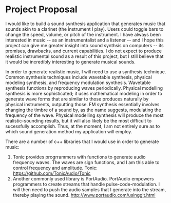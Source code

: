 # Project Proposal
I would like to build a sound synthesis application that generates music that sounds akin to a clarinet (the instrument I play). Users could toggle bars to change the speed, volume, or pitch of the instrument. I have always been interested in music -- as an instrumentalist and a listener -- and I hope this project can give me greater insight into sound synthsis on computers -- its promises, drawbacks, and current capabilities. I do not expect to produce realistic instrumental sound as a result of this project, but I still believe that it would be incredibly interesting to generate musical sounds. 

In order to generate realistic music, I will need to use a synthesis technique. Common synthesis techniques include wavetable synthesis, physical modeling synthesis, and frequency modulation synthesis. Wavetable synthesis functions by reproducing waves periodically. Physical modelling synthesis is more sophisticated; it uses mathematical modeling in order to generate wave forms that are similar to those produces naturally by physical instruments, outputting those. FM synthesis essentially involves changing the timbre of a sound by, as the name suggests, modulating the frequency of the wave. Physical modelling synthesis will produce the most realistic-sounding results, but it will also likely be the most difficult to sucessfully accomplish. Thus, at the moment, I am not entirely sure as to which sound generation method my application will employ.


There are a number of c++ libraries that I would use in order to generate music: 
1. Tonic provides progrrammers with functions to generate audio frequency waves. The waves are sign functions, and I am this able to control frequency and amplitude. Tonic: https://github.com/TonicAudio/Tonic
2. Another commonly used library is PortAudio. PortAudio empowers programmers to create streams that handle pulse-code-modulation. I will then need to push the audio samples that I generate into the stream, thereby playing the sound. http://www.portaudio.com/usinggit.html
